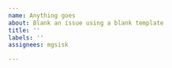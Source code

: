 ```yaml
---
name: Anything goes
about: Blank an issue using a blank template
title: ''
labels: ''
assignees: mgsisk

---
```



